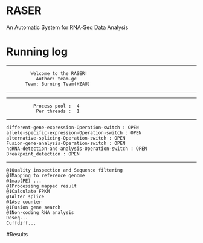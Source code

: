 # RASER
An Automatic System for RNA-Seq Data Analysis

# Running log

------------------------------------------------
             Welcome to the RASER!             
               Author: team-gc                 
           Team: Burning Team(HZAU)     
------------------------------------------------
------------------------------------------------
              Process pool :  4
               Per threads :  1
------------------------------------------------
    different-gene-expression-Operation-switch : OPEN
    allele-specific-expression-Operation-switch : OPEN
    alternative-splicing-Operation-switch : OPEN
    Fusion-gene-analysis-Operation-switch : OPEN
    ncRNA-detection-and-analysis-Operation-switch : OPEN
    Breakpoint_detection : OPEN
------------------------------------------------
    @1Quality inspection and Sequence filtering
    @1Mapping to reference genome
    @1map(PE) ...
    @1Processing mapped result
    @1Calculate FPKM
    @1Alter splice
    @1Ase counter
    @1Fusion gene search
    @1Non-coding RNA analysis
    Deseq...
    Cuffdiff...

#Results
